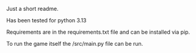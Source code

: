 Just a short readme.

Has been tested for python 3.13

Requirements are in the requirements.txt file and can be installed via pip.

To run the game itself the /src/main.py file can be run.
